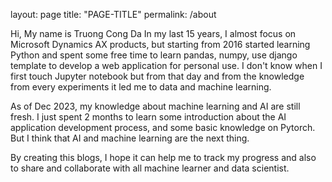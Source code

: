 layout: page
title: "PAGE-TITLE"
permalink: /about

Hi, My name is Truong Cong Da
In my last 15 years, I almost focus on Microsoft Dynamics AX products, but starting from 2016 started learning Python and spent some free time to learn pandas, numpy, use django template to develop a web application for personal use. 
I don't know when I first touch Jupyter notebook but from that day and from the knowledge from every experiments it led me to data and machine learning. 

As of Dec 2023, my knowledge about machine learning and AI are still fresh. I just spent 2 months to learn some introduction about the AI application development process, and some basic knowledge on Pytorch.  But I think that AI and machine learning are the next thing. 

By creating this blogs, I hope it can help me to track my progress and also to share and collaborate with all machine learner and data scientist. 

 
